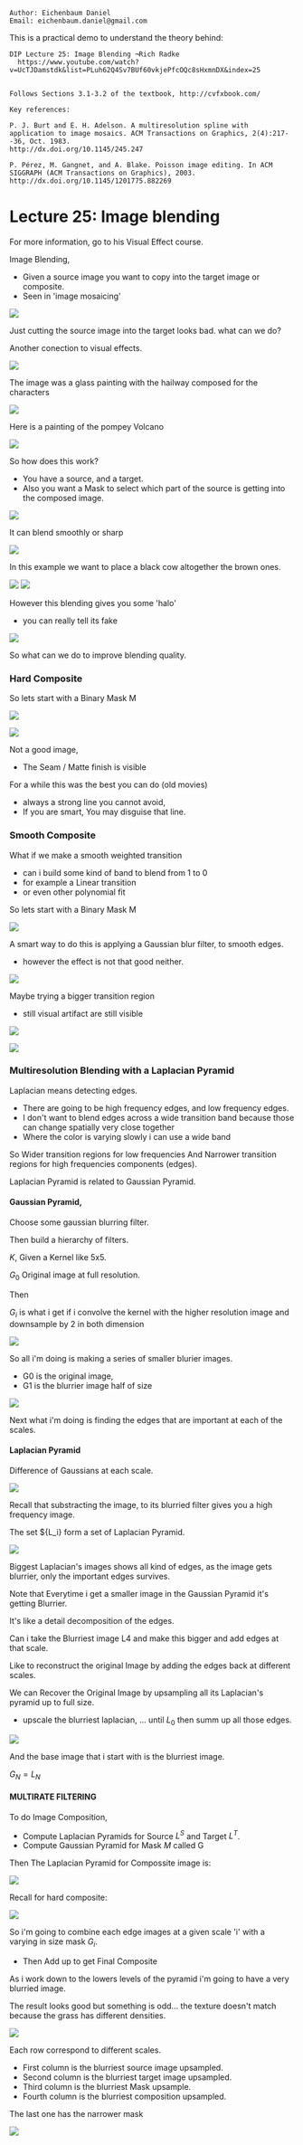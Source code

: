 ```
Author: Eichenbaum Daniel
Email: eichenbaum.daniel@gmail.com
```
This is a practical demo to understand the theory behind:
```
DIP Lecture 25: Image Blending ¬Rich Radke
  https://www.youtube.com/watch?v=UcTJDamstdk&list=PLuh62Q4Sv7BUf60vkjePfcOQc8sHxmnDX&index=25


Follows Sections 3.1-3.2 of the textbook, http://cvfxbook.com/

Key references:

P. J. Burt and E. H. Adelson. A multiresolution spline with application to image mosaics. ACM Transactions on Graphics, 2(4):217--36, Oct. 1983.  
http://dx.doi.org/10.1145/245.247

P. Pérez, M. Gangnet, and A. Blake. Poisson image editing. In ACM SIGGRAPH (ACM Transactions on Graphics), 2003. 
http://dx.doi.org/10.1145/1201775.882269
```

# Lecture 25: Image blending
For more information, go to his Visual Effect course.

Image Blending, 
- Given a source image you want to copy into the target image or composite.
- Seen in 'image mosaicing'

![](1_image_blending.jpg)

Just cutting the source image into the target looks bad. what can we do?

Another conection to visual effects.

![](2_image_blending.jpg)

The image was a glass painting with the hailway composed for the characters

![](3_image_blending.jpg)



Here is a painting of the pompey Volcano

![](4_image_blending.jpg)


So how does this work?
- You have a source, and a target.
- Also you want a Mask to select which part of the source is getting into the composed image.

![](5_image_blending.jpg)


It can blend smoothly or sharp

![](6_image_blending.jpg)

In this example we want to place a black cow altogether the brown ones.

![](7_image_blending.jpg)
![](8_image_blending.jpg)

However this blending gives you some 'halo' 
- you can really tell its fake
  
![](9_image_blending.jpg)

So what can we do to improve blending quality.


### Hard Composite
So lets start with a Binary Mask M

![](10_image_blending.jpg)

![](11_image_blending.jpg)

Not a good image, 
- The Seam / Matte finish is visible

For a while this was the best you can do (old movies)
- always a strong line you cannot avoid,
- If you are smart, You may disguise that line.

### Smooth Composite
What if we make a smooth weighted transition
- can i build some kind of band to blend from 1 to 0
- for example a Linear transition
- or even other polynomial fit

So lets start with a Binary Mask M

![](12_image_blending.jpg)

A smart way to do this is applying a Gaussian blur filter, to smooth edges.
- however the effect is not that good neither.
  
![](13_image_blending.jpg)

Maybe trying a bigger transition region
- still visual artifact are still visible

![](14_image_blending.jpg)

![](15_image_blending.jpg)


### Multiresolution Blending with a Laplacian Pyramid

Laplacian means detecting edges.
- There are going to be high frequency edges, and low frequency edges.
- I don't want to blend edges across a wide transition band because those can change spatially very close together
- Where the color is varying slowly i can use a wide band

So Wider transition regions for low frequencies
And Narrower transition regions for high frequencies components (edges).

Laplacian Pyramid is related to Gaussian Pyramid.

#### Gaussian Pyramid,
Choose some gaussian blurring filter. 

Then build a hierarchy of filters.

$K$, Given a Kernel like 5x5.

$G_0$ Original image at full resolution.

Then

$G_i$ is what i get if i convolve the kernel with the higher resolution image and downsample by 2 in both dimension

![](16_image_blending.jpg)

So all i'm doing is making a series of smaller blurier images.

- G0 is the original image,
- G1 is the blurrier image half of size

![](17_image_blending.jpg)

Next what i'm doing is finding the edges that are important at each of the scales.

#### Laplacian Pyramid
Difference of Gaussians at each scale.

![](18_image_blending.jpg)


Recall that substracting the image, to its blurried filter gives you a high frequency image.


The set $\{L_i\} form a set of Laplacian Pyramid.

![](19_image_blending.jpg)


Biggest Laplacian's images shows all kind of edges, as the image gets blurrier, only the important edges survives.

Note that Everytime i get a smaller image in the Gaussian Pyramid it's getting Blurrier.


It's like a detail decomposition of the edges.

Can i take the Blurriest image L4 and make this bigger and add edges at that scale.

Like to reconstruct the original Image by adding the edges back at different scales.


We can Recover the Original Image by upsampling all its Laplacian's pyramid up to full size.
- upscale the blurriest laplacian, ... until $L_0$ then summ up all those edges.

![](20_image_blending.jpg)

And the base image that i start with is the blurriest image.

$G_N = L_N$


#### MULTIRATE FILTERING
To do Image Composition, 

- Compute Laplacian Pyramids for Source $L^S$ and Target $L^T$.
- Compute Gaussian  Pyramid for Mask $M$ called G

Then The Laplacian Pyramid for Compossite image is:

![](21_image_blending.jpg)

Recall for hard composite:

![](11_image_blending)


So i'm going to combine each edge images at a given scale 'i' with a varying in size mask $G_i$.
- Then Add up to get Final Composite

As i work down to the lowers levels of the pyramid i'm going to have a very blurried image.


The result looks good but something is odd... the texture doesn't match because the grass has different densities.

![](22_image_blending.jpg)

Each row correspond to different scales.
- First column is the blurriest source image upsampled.
- Second column is the blurriest target image upsampled.
- Third column is the blurriest Mask upsample.
- Fourth column is the blurriest composition upsampled.

The last one has the narrower mask

![](23_image_blending.jpg)
